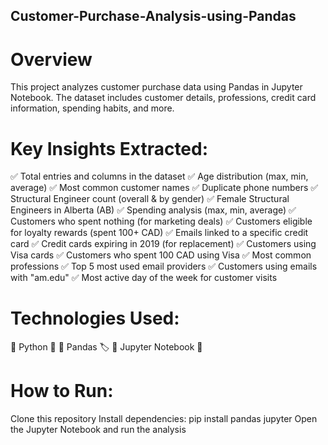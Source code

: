 ## Customer-Purchase-Analysis-using-Pandas

# Overview

This project analyzes customer purchase data using Pandas in Jupyter Notebook. The dataset includes customer details, professions, credit card information, spending habits, and more.

# Key Insights Extracted:
✅ Total entries and columns in the dataset
✅ Age distribution (max, min, average)
✅ Most common customer names
✅ Duplicate phone numbers
✅ Structural Engineer count (overall & by gender)
✅ Female Structural Engineers in Alberta (AB)
✅ Spending analysis (max, min, average)
✅ Customers who spent nothing (for marketing deals)
✅ Customers eligible for loyalty rewards (spent 100+ CAD)
✅ Emails linked to a specific credit card
✅ Credit cards expiring in 2019 (for replacement)
✅ Customers using Visa cards
✅ Customers who spent 100 CAD using Visa
✅ Most common professions
✅ Top 5 most used email providers
✅ Customers using emails with "am.edu"
✅ Most active day of the week for customer visits

# Technologies Used:
📌 Python 🐍
📌 Pandas 🏷️
📌 Jupyter Notebook 📒

# How to Run:
Clone this repository
Install dependencies: pip install pandas jupyter
Open the Jupyter Notebook and run the analysis
